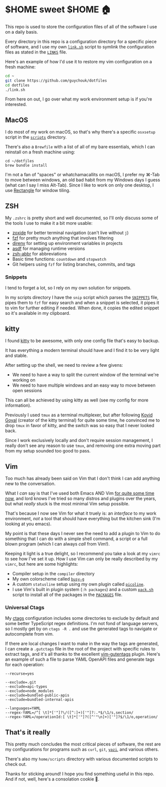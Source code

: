 # $HOME sweet $HOME 🏠

This repo is used to store the configuration files of all of the software I use on a daily basis.

Every directory in this repo is a configuration directory for a specific piece of software, and I use my own [`link.sh`](./link.sh) script to symlink the configuration files as stated in the [`LINKS`](./LINKS) file.

Here's an example of how I'd use it to restore my vim configuration on a fresh machine:

```sh
cd ~
git clone https://github.com/guychouk/dotfiles
cd dotfiles
./link.sh
```

From here on out, I go over what my work environment setup is if you're interested.

## MacOS

I do most of my work on macOS, so that's why there's a specific `osxsetup` script in the [`scripts`](./scripts) directory.

There's also a `Brewfile` with a list of all of my bare essentials, which I can reinstall on a fresh machine using:

```shell
cd ~/dotfiles
brew bundle install
```

I'm not a fan of "spaces" or whatchamacallits on macOS, I prefer my ⌘-Tab to move between windows, an old bad habit from my Windows days I guess (what can I say I miss Alt-Tab). Since I like to work on only one desktop, I use [Rectangle](https://rectangleapp.com/) for window tiling.

## ZSH

My `.zshrc` is pretty short and well documented, so I'll only discuss some of the tools I use to make it a bit more usable:

* [zoxide](https://github.com/ajeetdsouza/zoxide) for better terminal navigation (can't live without `j`)
* [fzf](https://github.com/junegunn/fzf) for pretty much anything that involves filtering
* [direnv](https://direnv.net/) for setting up environment variables in projects
* [asdf](https://github.com/asdf-vm/asdf) for managing runtime versions
* [zsh-abbr](https://zsh-abbr.olets.dev/) for abbreviations
* Basic time functions: `countdown` and `stopwatch`
* Git helpers using `fzf` for listing branches, commits, and tags

### Snippets

I tend to forget a lot, so I rely on my own solution for snippets.

In my scripts directory I have the `snip` script which parses the [`SNIPPETS`](./SNIPPETS) file, pipes them to `fzf` for easy search and when a snippet is selected, it pipes it to vim for further editing if needed. When done, it copies the edited snippet so it's available in my clipboard.

## kitty

I found [kitty](https://sw.kovidgoyal.net/kitty/) to be awesome, with only one config file that's easy to backup.

It has everything a modern terminal should have and I find it to be very light and stable.

After setting up the shell, we need to review a few givens:
* We need to have a way to split the current window of the terminal we're working on
* We need to have multiple windows and an easy way to move between open sessions

This can all be achieved by using kitty as well (see my config for more information).

Previously I used `tmux` as a terminal multiplexer, but after following [Kovid Goyal](https://www.kovidgoyal.net/) (creator of the kitty terminal) for quite some time, he convinced me to drop `tmux` in favor of kitty, and the switch was so easy that I never looked back.

Since I work exclusively locally and don't require session management, I really don't see any reason to use `tmux`, and removing one extra moving part from my setup sounded too good to pass.

## Vim

Too much has already been said on Vim that I don't think I can add anything new to the conversation.

What I _can_ say is that I've used both Emacs AND Vim [for quite some time now](https://github.com/guychouk/dotfiles/commit/e53aa5c7ee1c796ce78e74b49a8cb6c185c633c6), and lord knows I've tried so many distros and plugins over the years, but what _really_ stuck is the most minimal Vim setup possible.

That's because I now see Vim for what it truely is: an *interface* to my work environment, _not_ a tool that should have everything but the kitchen sink (I'm looking at you emacs).

My point is that these days I never see the need to add a plugin to Vim to do something that I can do with a simple shell command, a script or a full blown program (which I can always *call* from Vim!).

Keeping it light is a true delight, so I recommend you take a look at my `vimrc` to see how I've set it up. How I use Vim can only be really described by my `vimrc`, but here are some highlights:

* Compiler setup in the `compiler` directory
* My own colorscheme called [`busy-g`](./vim/colors/busy-g.vim)
* A custom `statusline` setup using my own plugin called [`picoline`](./vim/pack/personal/start/picoline).
* I use Vim's built in plugin system (`:h packages`) and a custom [`pack.sh`](./vim/pack.sh) script to install all of the packages in the [`PACKAGES`](./vim/PACKAGES) file.

### Universal Ctags

My [ctags](https://github.com/universal-ctags/ctags) configuration includes some directories to exclude by default and some better TypeScript regex definitions. I'm not fond of language servers, so I mostly get by on `ctags -R .` and use the generated tags to navigate or autocomplete from vim.

If there are local changes I want to make in the way the tags are generated, I can create a `.gutctags` file in the root of the project with specific rules to extract tags, and it's all thanks to the excellent [vim-gutentags](https://github.com/ludovicchabant/vim-gutentags) plugin. Here's an example of such a file to parse YAML OpenAPI files and generate tags for each operation:

```text
--recurse=yes

--exclude=.git
--exclude=api-types
--exclude=node_modules
--exclude=bundled-public-apis
--exclude=bundled-internal-apis

--languages=YAML
--regex-YAML=/^[ \t]*['"]?\/([^:]+)['"]?:.*$/\1/s,section/
--regex-YAML=/operationId:[ \t]*['"]?([^'"\n]+)['"]?$/\1/o,operation/
```

## That's it really

This pretty much concludes the most critical pieces of software, the rest are my configurations for programs such as `curl`, `git`, [`yazi`](https://github.com/sxyazi/yazi), and various others.

There's also my `home/scripts` directory with various documented scripts to check out.

Thanks for sticking around! I hope you find something useful in this repo. And if not, well, here's a consolation cookie 🍪.
